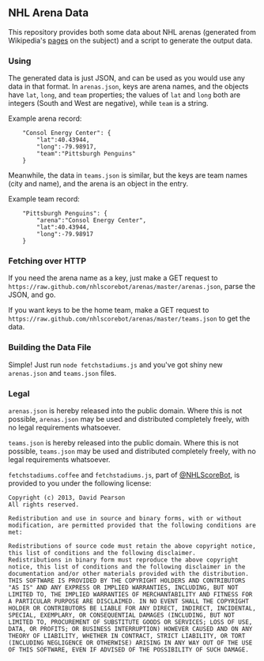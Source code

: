 ## NHL Arena Data ##

This repository provides both some data about NHL arenas (generated from Wikipedia's [pages](https://en.wikipedia.org/wiki/List_of_NHL_arenas) on the subject) and a script to generate the output data.

### Using ###

The generated data is just JSON, and can be used as you would use any data in that format. In `arenas.json`, keys are arena names, and the objects have `lat`, `long`, and `team` properties; the values of `lat` and `long` both are integers (South and West are negative), while `team` is a string.

Example arena record:

		"Consol Energy Center": {
			"lat":40.43944,
			"long":-79.98917,
			"team":"Pittsburgh Penguins"
		}

Meanwhile, the data in `teams.json` is similar, but the keys are team names (city and name), and the arena is an object in the entry.

Example team record:

		"Pittsburgh Penguins": {
			"arena":"Consol Energy Center",
			"lat":40.43944,
			"long":-79.98917
		}

### Fetching over HTTP ###

If you need the arena name as a key, just make a GET request to `https://raw.github.com/nhlscorebot/arenas/master/arenas.json`, parse the JSON, and go.

If you want keys to be the home team, make a GET request to `https://raw.github.com/nhlscorebot/arenas/master/teams.json` to get the data.

### Building the Data File ###

Simple! Just run `node fetchstadiums.js` and you've got shiny new `arenas.json` and `teams.json` files.

### Legal ###

`arenas.json` is hereby released into the public domain. Where this is not possible, `arenas.json` may be used and distributed completely freely, with no legal requirements whatsoever.

`teams.json` is hereby released into the public domain. Where this is not possible, `teams.json` may be used and distributed completely freely, with no legal requirements whatsoever.

`fetchstadiums.coffee` and `fetchstadiums.js`, part of [@NHLScoreBot](https://twitter.com/nhlscorebot), is provided to you under the following license:

	Copyright (c) 2013, David Pearson
	All rights reserved.
	
	Redistribution and use in source and binary forms, with or without modification, are permitted provided that the following conditions are met:

	Redistributions of source code must retain the above copyright notice, this list of conditions and the following disclaimer.
	Redistributions in binary form must reproduce the above copyright notice, this list of conditions and the following disclaimer in the documentation and/or other materials provided with the distribution.
	THIS SOFTWARE IS PROVIDED BY THE COPYRIGHT HOLDERS AND CONTRIBUTORS "AS IS" AND ANY EXPRESS OR IMPLIED WARRANTIES, INCLUDING, BUT NOT LIMITED TO, THE IMPLIED WARRANTIES OF MERCHANTABILITY AND FITNESS FOR A PARTICULAR PURPOSE ARE DISCLAIMED. IN NO EVENT SHALL THE COPYRIGHT HOLDER OR CONTRIBUTORS BE LIABLE FOR ANY DIRECT, INDIRECT, INCIDENTAL, SPECIAL, EXEMPLARY, OR CONSEQUENTIAL DAMAGES (INCLUDING, BUT NOT LIMITED TO, PROCUREMENT OF SUBSTITUTE GOODS OR SERVICES; LOSS OF USE, DATA, OR PROFITS; OR BUSINESS INTERRUPTION) HOWEVER CAUSED AND ON ANY THEORY OF LIABILITY, WHETHER IN CONTRACT, STRICT LIABILITY, OR TORT (INCLUDING NEGLIGENCE OR OTHERWISE) ARISING IN ANY WAY OUT OF THE USE OF THIS SOFTWARE, EVEN IF ADVISED OF THE POSSIBILITY OF SUCH DAMAGE.
